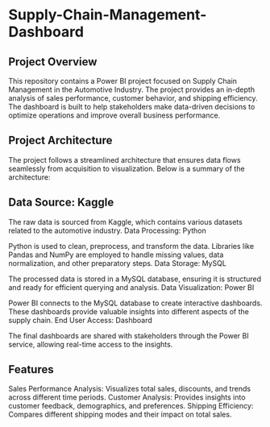 # Supply-Chain-Management-Dashboard

## Project Overview
This repository contains a Power BI project focused on Supply Chain Management in the Automotive Industry. The project provides an in-depth analysis of sales performance, customer behavior, and shipping efficiency. The dashboard is built to help stakeholders make data-driven decisions to optimize operations and improve overall business performance.

## Project Architecture
The project follows a streamlined architecture that ensures data flows seamlessly from acquisition to visualization. Below is a summary of the architecture:

## Data Source: Kaggle

The raw data is sourced from Kaggle, which contains various datasets related to the automotive industry.
Data Processing: Python

Python is used to clean, preprocess, and transform the data. Libraries like Pandas and NumPy are employed to handle missing values, data normalization, and other preparatory steps.
Data Storage: MySQL

The processed data is stored in a MySQL database, ensuring it is structured and ready for efficient querying and analysis.
Data Visualization: Power BI

Power BI connects to the MySQL database to create interactive dashboards. These dashboards provide valuable insights into different aspects of the supply chain.
End User Access: Dashboard

The final dashboards are shared with stakeholders through the Power BI service, allowing real-time access to the insights.

## Features
Sales Performance Analysis: Visualizes total sales, discounts, and trends across different time periods.
Customer Analysis: Provides insights into customer feedback, demographics, and preferences.
Shipping Efficiency: Compares different shipping modes and their impact on total sales.
